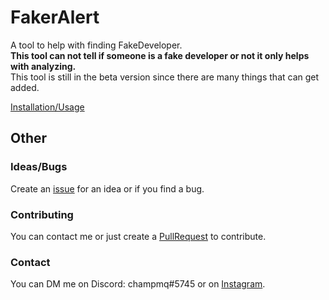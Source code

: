 # FakerAlert

A tool to help with finding FakeDeveloper. <br>
**This tool can not tell if someone is a fake developer or not it only helps with analyzing.** <br>
This tool is still in the beta version since there are many things that can get added.

[Installation/Usage](https://github.com/champmq/FakerAlert/wiki)

## Other

### Ideas/Bugs
Create an [issue](https://github.com/champmq/FakerAlert/issues) for an idea or if you find a bug.

### Contributing
You can contact me or just create a [PullRequest](https://github.com/champmq/FakerAlert/pulls) to contribute.

### Contact
You can DM me on Discord: champmq#5745 or on [Instagram](https://www.instagram.com/champmq/).
